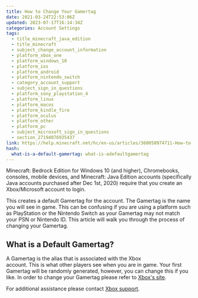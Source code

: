 ```yaml
---
title: How to Change Your Gamertag
date: 2021-03-24T22:53:06Z
updated: 2023-07-17T16:14:34Z
categories: Account Settings
tags:
  - title_minecraft_java_edition
  - title_minecraft
  - subject_change_account_information
  - platform_xbox_one
  - platform_windows_10
  - platform_ios
  - platform_android
  - platform_nintendo_switch
  - category_account_support
  - subject_sign_in_questions
  - platform_sony_playstation_4
  - platform_linux
  - platform_macos
  - platform_kindle_fire
  - platform_oculus
  - platform_other
  - platform_pc
  - subject_microsoft_sign_in_questions
  - section_27194076935437
link: https://help.minecraft.net/hc/en-us/articles/360058974711-How-to-Change-Your-Gamertag
hash:
  what-is-a-default-gamertag: what-is-adefaultgamertag
---
```


Minecraft: Bedrock Edition for Windows 10 (and higher), Chromebooks, consoles, mobile devices, and Minecraft: Java Edition accounts (specifically Java accounts purchased after Dec 1st, 2020) require that you create an Xbox/Microsoft account to login. 

This creates a default Gamertag for the account. The Gamertag is the name you will see in game. This can be confusing if you are using a platform such as PlayStation or the Nintendo Switch as your Gamertag may not match your PSN or Nintendo ID. This article will walk you through the process of changing your Gamertag.  

## What is a Default Gamertag? 

A Gamertag is the alias that is associated with the Xbox account. This is what other players see when you are in game. Your first Gamertag will be randomly generated, however, you can change this if you like. In order to change your Gamertag please refer to [Xbox's site](https://support.xbox.com/en-US/help/account-profile/profile/change-xbox-live-gamertag). 

For additional assistance please contact [Xbox support](https://support.xbox.com/).
